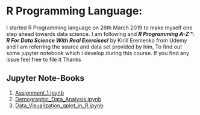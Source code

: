 # R Programming Language:
I started R Programming language on  26th March 2019 to make myself one step ahead towards data science.
I am following and ***R Programming A-Z™: R For Data Science With Real Exercises!***  by Kirill Eremenko from Udemy and I am referring the source and data set provided by him, 
To find out some jupyter notebook which I develop during this course. 
If you find any issue feel free to file it
Thanks  
## Jupyter Note-Books 
  
1. [Assignment_1.ipynb](#Assignment-1.ipynb)  
2. [Demographic_Data_Analysis.ipynb](#Demographic-Data-Analysis.ipynb)  
3. [Data_Visualization_qplot_in_R.ipynb](#Data-Visualization-qplot-in-R.ipynb)
